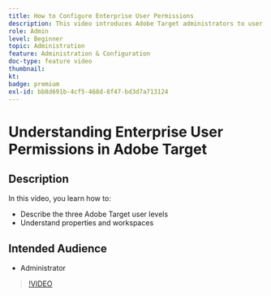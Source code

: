 ```yaml
---
title: How to Configure Enterprise User Permissions
description: This video introduces Adobe Target administrators to user permissions, properties, and workspaces. Watch this video to learn about the different user levels and how to use properties and workspaces to control user access.
role: Admin
level: Beginner
topic: Administration
feature: Administration & Configuration
doc-type: feature video
thumbnail:
kt:
badge: premium
exl-id: bb8d691b-4cf5-468d-8f47-bd3d7a713124
---
```

# Understanding Enterprise User Permissions in Adobe Target

## Description

In this video, you learn how to:

* Describe the three Adobe Target user levels
* Understand properties and workspaces

## Intended Audience

* Administrator

>[!VIDEO](https://video.tv.adobe.com/v/19042/?quality=12)
